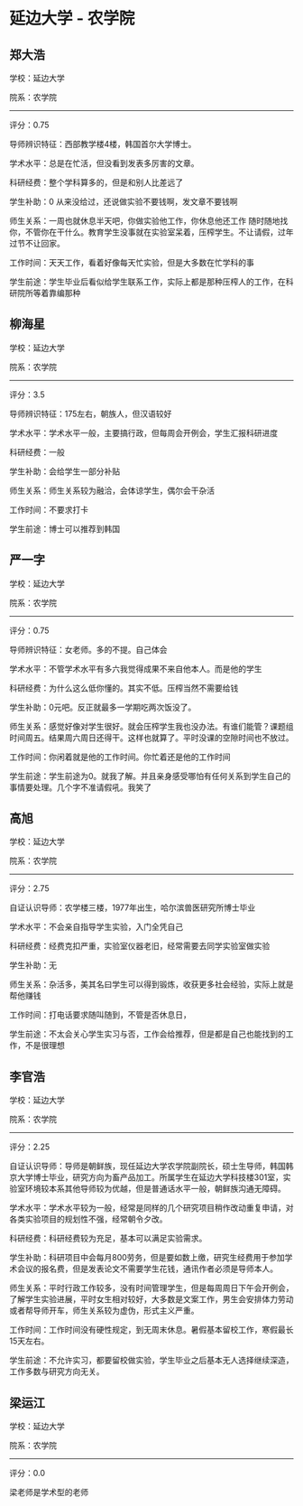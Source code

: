 # 延边大学 - 农学院

## 郑大浩

学校：延边大学

院系：农学院

* * *

评分：0.75

导师辨识特征：西部教学楼4楼，韩国首尔大学博士。

学术水平：总是在忙活，但没看到发表多厉害的文章。

科研经费：整个学科算多的，但是和别人比差远了

学生补助：0 从来没给过，还说做实验不要钱啊，发文章不要钱啊

师生关系：一周也就休息半天吧，你做实验他工作，你休息他还工作 随时随地找你，不管你在干什么。教育学生没事就在实验室呆着，压榨学生。不让请假，过年过节不让回家。

工作时间：天天工作，看着好像每天忙实验，但是大多数在忙学科的事

学生前途：学生毕业后看似给学生联系工作，实际上都是那种压榨人的工作，在科研院所等着靠编那种

## 柳海星

学校：延边大学

院系：农学院

* * *

评分：3.5

导师辨识特征：175左右，朝族人，但汉语较好

学术水平：学术水平一般，主要搞行政，但每周会开例会，学生汇报科研进度

科研经费：一般

学生补助：会给学生一部分补贴

师生关系：师生关系较为融洽，会体谅学生，偶尔会干杂活

工作时间：不要求打卡

学生前途：博士可以推荐到韩国

## 严一字

学校：延边大学

院系：农学院

* * *

评分：0.75

导师辨识特征：女老师。多的不提。自己体会

学术水平：不管学术水平有多六我觉得成果不来自他本人。而是他的学生

科研经费：为什么这么低你懂的。其实不低。压榨当然不需要给钱

学生补助：0元吧。反正就最多一学期吃两次饭没了。

师生关系：感觉好像对学生很好。就会压榨学生我也没办法。有谁们能管？课题组时间周五。结果周六周日还得干。这样也就算了。平时没课的空隙时间也不放过。

工作时间：你闲着就是他的工作时间。你忙着还是他的工作时间

学生前途：学生前途为0。就我了解。并且亲身感受哪怕有任何关系到学生自己的事情要处理。几个字不准请假吼。我笑了

## 高旭

学校：延边大学

院系：农学院

* * *

评分：2.75

自证认识导师：农学楼三楼，1977年出生，哈尔滨兽医研究所博士毕业

学术水平：不会亲自指导学生实验，入门全凭自己

科研经费：经费克扣严重，实验室仪器老旧，经常需要去同学实验室做实验

学生补助：无

师生关系：杂活多，美其名曰学生可以得到锻炼，收获更多社会经验，实际上就是帮他赚钱

工作时间：打电话要求随叫随到，不管是否休息日，

学生前途：不太会关心学生实习与否，工作会给推荐，但是都是自己也能找到的工作，不是很理想

## 李官浩

学校：延边大学

院系：农学院

* * *

评分：2.25

自证认识导师：导师是朝鲜族，现任延边大学农学院副院长，硕士生导师，韩国韩京大学博士毕业，研究方向为畜产品加工。所属学生在延边大学科技楼301室，实验室环境较本系其他导师较为优越，但是普通话水平一般，朝鲜族沟通无障碍。

学术水平：学术水平较为一般，经常是同样的几个研究项目稍作改动重复申请，对各类实验项目的规划性不强，经常朝令夕改。

科研经费：科研经费较为充足，基本可以满足实验需求。

学生补助：科研项目中会每月800劳务，但是要如数上缴，研究生经费用于参加学术会议的报名费，但是发表论文不需要学生花钱，通讯作者必须是导师本人。

师生关系：平时行政工作较多，没有时间管理学生，但是每周周日下午会开例会，了解学生实验进展，平时女生相对较好，大多数是文案工作，男生会安排体力劳动或者帮导师开车，师生关系较为虚伪，形式主义严重。

工作时间：工作时间没有硬性规定，到无周末休息。暑假基本留校工作，寒假最长15天左右。

学生前途：不允许实习，都要留校做实验，学生毕业之后基本无人选择继续深造，工作多数与研究方向无关。

## 梁运江

学校：延边大学

院系：农学院

* * *

评分：0.0

梁老师是学术型的老师